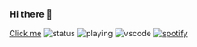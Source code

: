### Hi there 👋
[Click me](https://noxyyk.vercel.app)
![status](https://dev.discordprofiles.me/badge/status/513095506914705418?simple=true)
![playing](https://dev.discordprofiles.me/badge/playing/513095506914705418)
![vscode](https://dev.discordprofiles.me/badge/vscode/513095506914705418)
[![spotify](https://dev.discordprofiles.me/badge/spotify/513095506914705418)](https://dev.discordprofiles.me/openspotify/513095506914705418)
